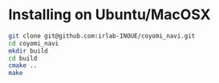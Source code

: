 # Installing on Ubuntu/MacOSX

```bash
git clone git@github.com:irlab-INOUE/coyomi_navi.git
cd coyomi_navi
mkdir build
cd build
cmake ..
make
```

